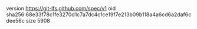 version https://git-lfs.github.com/spec/v1
oid sha256:68e33f78c1fe3270d1c7a7dc4c1ce19f7e213b09b118a4a6cd6a2daf6cdee56c
size 5908
